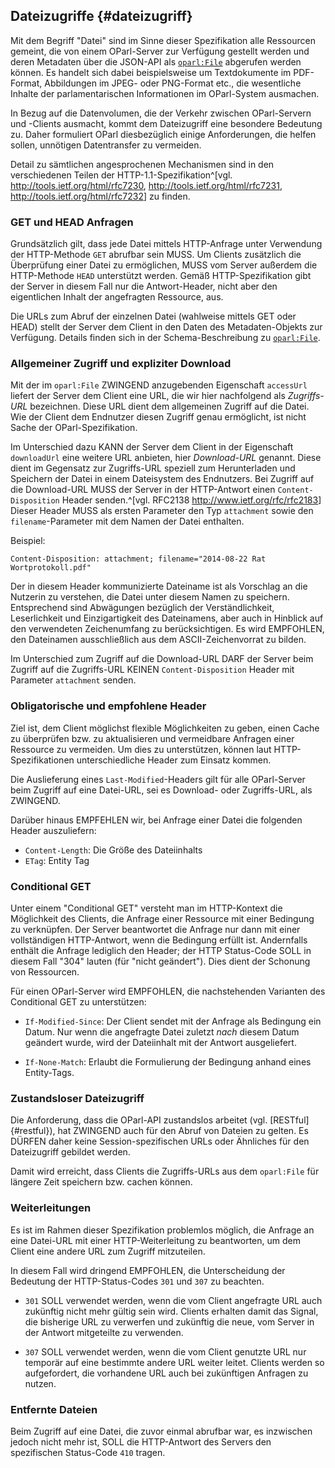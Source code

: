 Dateizugriffe  {#dateizugriff}
-------------

Mit dem Begriff "Datei" sind im Sinne dieser Spezifikation alle Ressourcen
gemeint, die von einem OParl-Server zur Verfügung gestellt werden und
deren Metadaten über die JSON-API als [`oparl:File`](#oparl_file) 
abgerufen werden können. Es handelt sich dabei beispielsweise um Textdokumente 
im PDF-Format, Abbildungen im JPEG- oder PNG-Format etc., die wesentliche 
Inhalte der parlamentarischen Informationen im OParl-System ausmachen.

In Bezug auf die Datenvolumen, die der Verkehr zwischen OParl-Servern und -Clients
ausmacht, kommt dem Dateizugriff eine besondere Bedeutung zu. Daher formuliert
OParl diesbezüglich einige Anforderungen, die helfen sollen, unnötigen
Datentransfer zu vermeiden.

Detail zu sämtlichen angesprochenen Mechanismen sind in den verschiedenen Teilen der 
HTTP-1.1-Spezifikation^[vgl. <http://tools.ietf.org/html/rfc7230>,
<http://tools.ietf.org/html/rfc7231>, <http://tools.ietf.org/html/rfc7232>]
zu finden.

### GET und HEAD Anfragen

Grundsätzlich gilt, dass jede Datei mittels HTTP-Anfrage unter Verwendung der
HTTP-Methode `GET` abrufbar sein MUSS. Um Clients zusätzlich die Überprüfung
einer Datei zu ermöglichen, MUSS vom Server außerdem die HTTP-Methode `HEAD`
unterstützt werden. Gemäß HTTP-Spezifikation gibt der Server in diesem Fall nur
die Antwort-Header, nicht aber den eigentlichen Inhalt der angefragten Ressource,
aus.

Die URLs zum Abruf der einzelnen Datei (wahlweise mittels GET oder HEAD) stellt
der Server dem Client in den Daten des Metadaten-Objekts zur Verfügung.
Details finden sich in der Schema-Beschreibung zu [`oparl:File`](#oparl_file).

### Allgemeiner Zugriff und expliziter Download

Mit der im `oparl:File` ZWINGEND anzugebenden Eigenschaft `accessUrl` liefert der
Server dem Client eine URL, die wir hier nachfolgend als *Zugriffs-URL* bezeichnen.
Diese URL dient dem allgemeinen Zugriff auf die Datei. Wie der Client dem Endnutzer
diesen Zugriff genau ermöglicht, ist nicht Sache der OParl-Spezifikation.

Im Unterschied dazu KANN der Server dem Client in der Eigenschaft `downloadUrl`
eine weitere URL anbieten, hier *Download-URL* genannt. Diese dient im Gegensatz 
zur Zugriffs-URL speziell zum Herunterladen und Speichern der Datei in einem 
Dateisystem des Endnutzers. Bei Zugriff auf die Download-URL MUSS der Server in der
HTTP-Antwort einen `Content-Disposition` Header senden.^[vgl. RFC2138
<http://www.ietf.org/rfc/rfc2183>] Dieser Header MUSS als ersten Parameter den
Typ `attachment` sowie den `filename`-Parameter mit dem Namen der Datei enthalten.

Beispiel:

    Content-Disposition: attachment; filename="2014-08-22 Rat Wortprotokoll.pdf"

Der in diesem Header kommunizierte Dateiname ist als Vorschlag an die Nutzerin
zu verstehen, die Datei unter diesem Namen zu speichern. Entsprechend sind Abwägungen
bezüglich der Verständlichkeit, Leserlichkeit und Einzigartigkeit des Dateinamens,
aber auch in Hinblick auf den verwendeten Zeichenumfang zu berücksichtigen. Es
wird EMPFOHLEN, den Dateinamen ausschließlich aus dem ASCII-Zeichenvorrat zu bilden.

Im Unterschied zum Zugriff auf die Download-URL DARF der Server beim Zugriff auf die
Zugriffs-URL KEINEN `Content-Disposition` Header mit Parameter `attachment`
senden.

### Obligatorische und empfohlene Header

Ziel ist, dem Client möglichst flexible Möglichkeiten zu geben, einen Cache zu
überprüfen bzw. zu aktualisieren und vermeidbare Anfragen einer Ressource zu
vermeiden. Um dies zu unterstützen, können laut HTTP-Spezifikationen unterschiedliche
Header zum Einsatz kommen.

Die Auslieferung eines `Last-Modified`-Headers gilt für alle OParl-Server beim
Zugriff auf eine Datei-URL, sei es Download- oder Zugriffs-URL, als ZWINGEND.

Darüber hinaus EMPFEHLEN wir, bei Anfrage einer Datei die folgenden
Header auszuliefern:

* `Content-Length`: Die Größe des Dateiinhalts
* `ETag`: Entity Tag

### Conditional GET

Unter einem "Conditional GET" versteht man im HTTP-Kontext die Möglichkeit des
Clients, die Anfrage einer Ressource mit einer Bedingung zu verknüpfen. Der Server
beantwortet die Anfrage nur dann mit einer vollständigen HTTP-Antwort, wenn die
Bedingung erfüllt ist. Andernfalls enthält die Anfrage lediglich den Header; der 
HTTP Status-Code SOLL in diesem Fall "304" lauten (für "nicht geändert"). Dies
dient der Schonung von Ressourcen.

Für einen OParl-Server wird EMPFOHLEN, die nachstehenden Varianten des
Conditional GET zu unterstützen:

* `If-Modified-Since`: Der Client sendet mit der Anfrage als Bedingung ein
  Datum. Nur wenn die angefragte Datei zuletzt *nach* diesem Datum geändert
  wurde, wird der Dateiinhalt mit der Antwort ausgeliefert.

* `If-None-Match`: Erlaubt die Formulierung der Bedingung anhand eines
  Entity-Tags.

### Zustandsloser Dateizugriff

Die Anforderung, dass die OParl-API zustandslos arbeitet (vgl. [RESTful]{#restful}),
hat ZWINGEND auch für den Abruf von Dateien zu gelten. Es DÜRFEN daher keine
Session-spezifischen URLs oder Ähnliches für den Dateizugriff gebildet werden.

Damit wird erreicht, dass Clients die Zugriffs-URLs aus dem `oparl:File` für
längere Zeit speichern bzw. cachen können.

### Weiterleitungen

Es ist im Rahmen dieser Spezifikation problemlos möglich, die Anfrage an eine
Datei-URL mit einer HTTP-Weiterleitung zu beantworten, um dem Client eine
andere URL zum Zugriff mitzuteilen.

In diesem Fall wird dringend EMPFOHLEN, die Unterscheidung der Bedeutung der
HTTP-Status-Codes `301` und `307` zu beachten.

* `301` SOLL verwendet werden, wenn die vom Client angefragte URL auch zukünftig
  nicht mehr gültig sein wird. Clients erhalten damit das Signal, die bisherige
  URL zu verwerfen und zukünftig die neue, vom Server in der Antwort mitgeteilte
  zu verwenden.

* `307` SOLL verwendet werden, wenn die vom Client genutzte URL nur temporär auf
  eine bestimmte andere URL weiter leitet. Clients werden so aufgefordert, die
  vorhandene URL auch bei zukünftigen Anfragen zu nutzen.

### Entfernte Dateien

Beim Zugriff auf eine Datei, die zuvor einmal abrufbar war, es inzwischen jedoch
nicht mehr ist, SOLL die HTTP-Antwort des Servers den spezifischen Status-Code
`410` tragen.

